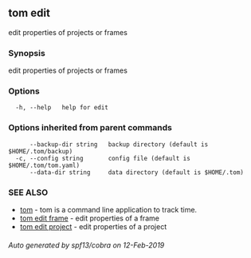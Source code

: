 ## tom edit

edit properties of projects or frames

### Synopsis

edit properties of projects or frames

### Options

```
  -h, --help   help for edit
```

### Options inherited from parent commands

```
      --backup-dir string   backup directory (default is $HOME/.tom/backup)
  -c, --config string       config file (default is $HOME/.tom/tom.yaml)
      --data-dir string     data directory (default is $HOME/.tom)
```

### SEE ALSO

* [tom](tom.md)	 - tom is a command line application to track time.
* [tom edit frame](tom_edit_frame.md)	 - edit properties of a frame
* [tom edit project](tom_edit_project.md)	 - edit properties of a project

###### Auto generated by spf13/cobra on 12-Feb-2019
